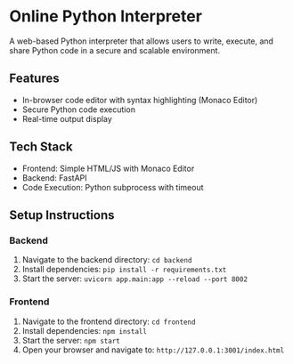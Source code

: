 # Online Python Interpreter

A web-based Python interpreter that allows users to write, execute, and share Python code in a secure and scalable environment.

## Features
- In-browser code editor with syntax highlighting (Monaco Editor)
- Secure Python code execution
- Real-time output display

## Tech Stack
- Frontend: Simple HTML/JS with Monaco Editor
- Backend: FastAPI
- Code Execution: Python subprocess with timeout

## Setup Instructions

### Backend
1. Navigate to the backend directory: `cd backend`
2. Install dependencies: `pip install -r requirements.txt`
3. Start the server: `uvicorn app.main:app --reload --port 8002`

### Frontend
1. Navigate to the frontend directory: `cd frontend`
2. Install dependencies: `npm install`
3. Start the server: `npm start`
4. Open your browser and navigate to: `http://127.0.0.1:3001/index.html`
